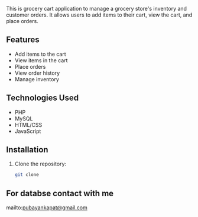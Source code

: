 This is grocery cart application to manage a grocery store's inventory and customer orders.
It allows users to add items to their cart, view the cart, and place orders.

## Features
- Add items to the cart 
- View items in the cart
- Place orders
- View order history
- Manage inventory
## Technologies Used
- PHP
- MySQL
- HTML/CSS
- JavaScript
## Installation
1. Clone the repository:
   ```bash
   git clone
## For databse contact with me
mailto:pubayankapat@gmail.com
   ```